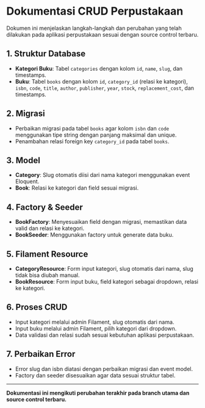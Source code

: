 # Dokumentasi CRUD Perpustakaan

Dokumen ini menjelaskan langkah-langkah dan perubahan yang telah dilakukan pada aplikasi perpustakaan sesuai dengan source control terbaru.

## 1. Struktur Database

-   **Kategori Buku**: Tabel `categories` dengan kolom `id`, `name`, `slug`, dan timestamps.
-   **Buku**: Tabel `books` dengan kolom `id`, `category_id` (relasi ke kategori), `isbn`, `code`, `title`, `author`, `publisher`, `year`, `stock`, `replacement_cost`, dan timestamps.

## 2. Migrasi

-   Perbaikan migrasi pada tabel `books` agar kolom `isbn` dan `code` menggunakan tipe string dengan panjang maksimal dan unique.
-   Penambahan relasi foreign key `category_id` pada tabel `books`.

## 3. Model

-   **Category**: Slug otomatis diisi dari nama kategori menggunakan event Eloquent.
-   **Book**: Relasi ke kategori dan field sesuai migrasi.

## 4. Factory & Seeder

-   **BookFactory**: Menyesuaikan field dengan migrasi, memastikan data valid dan relasi ke kategori.
-   **BookSeeder**: Menggunakan factory untuk generate data buku.

## 5. Filament Resource

-   **CategoryResource**: Form input kategori, slug otomatis dari nama, slug tidak bisa diubah manual.
-   **BookResource**: Form input buku, field kategori sebagai dropdown, relasi ke kategori.

## 6. Proses CRUD

-   Input kategori melalui admin Filament, slug otomatis dari nama.
-   Input buku melalui admin Filament, pilih kategori dari dropdown.
-   Data validasi dan relasi sudah sesuai kebutuhan aplikasi perpustakaan.

## 7. Perbaikan Error

-   Error slug dan isbn diatasi dengan perbaikan migrasi dan event model.
-   Factory dan seeder disesuaikan agar data sesuai struktur tabel.

---

**Dokumentasi ini mengikuti perubahan terakhir pada branch utama dan source control terbaru.**
